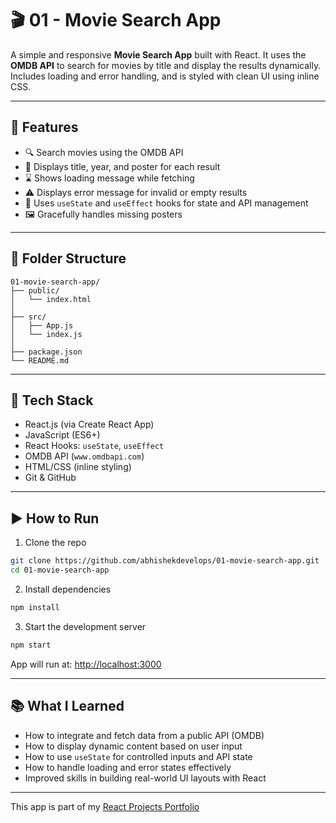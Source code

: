 # 🎬 01 - Movie Search App

A simple and responsive **Movie Search App** built with React. It uses the **OMDB API** to search for movies by title and display the results dynamically. Includes loading and error handling, and is styled with clean UI using inline CSS.

---

## 🚀 Features

- 🔍 Search movies using the OMDB API  
- 📄 Displays title, year, and poster for each result  
- ⌛ Shows loading message while fetching  
- ⚠️ Displays error message for invalid or empty results  
- 🧠 Uses `useState` and `useEffect` hooks for state and API management  
- 🖼️ Gracefully handles missing posters  

---

## 📂 Folder Structure

```
01-movie-search-app/
├── public/
│   └── index.html
│
├── src/
│   ├── App.js
│   └── index.js
│
├── package.json
└── README.md
```

---

## 🧠 Tech Stack

- React.js (via Create React App)  
- JavaScript (ES6+)  
- React Hooks: `useState`, `useEffect`  
- OMDB API (`www.omdbapi.com`)  
- HTML/CSS (inline styling)  
- Git & GitHub  

---

## ▶️ How to Run

1. Clone the repo
```bash
git clone https://github.com/abhishekdevelops/01-movie-search-app.git
cd 01-movie-search-app
```

2. Install dependencies
```bash
npm install
```

3. Start the development server
```bash
npm start
```

App will run at: [http://localhost:3000](http://localhost:3000)

---

## 📚 What I Learned

- How to integrate and fetch data from a public API (OMDB)
- How to display dynamic content based on user input
- How to use `useState` for controlled inputs and API state
- How to handle loading and error states effectively
- Improved skills in building real-world UI layouts with React

---

This app is part of my [React Projects Portfolio](https://github.com/abhishekdevelops/react-projects-portfolio)
